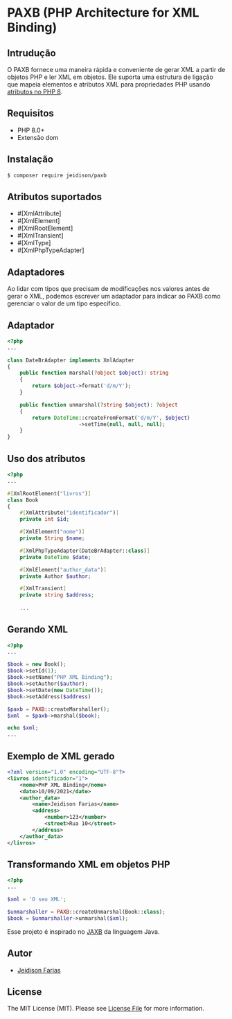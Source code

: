 # PAXB (PHP Architecture for XML Binding)

## Intrudução
O PAXB fornece uma maneira rápida e conveniente de gerar XML a partir de objetos PHP e ler XML em objetos.
Ele suporta uma estrutura de ligação que mapeia elementos e atributos XML para propriedades PHP usando [atributos no PHP 8](https://www.php.net/manual/pt_BR/language.attributes.php). 

## Requisitos
* PHP 8.0+
* Extensão dom

## Instalação

```bash
$ composer require jeidison/paxb
```

## Atributos suportados

- \#[XmlAttribute]
- \#[XmlElement]
- \#[XmlRootElement]
- \#[XmlTransient]
- \#[XmlType]
- \#[XmlPhpTypeAdapter]

## Adaptadores

Ao lidar com tipos que precisam de modificações nos valores antes de gerar o XML, podemos escrever um adaptador para 
indicar ao PAXB como gerenciar o valor de um tipo específico.

## Adaptador
```php
<?php
...

class DateBrAdapter implements XmlAdapter
{
    public function marshal(?object $object): string
    {
        return $object->format('d/m/Y');
    }

    public function unmarshal(?string $object): ?object
    {
        return DateTime::createFromFormat('d/m/Y', $object)
                       ->setTime(null, null, null);
    }
}
```

## Uso dos atributos

```php
<?php
...

#[XmlRootElement("livros")]
class Book
{
    #[XmlAttribute("identificador")]
    private int $id;

    #[XmlElement("nome")]
    private String $name;

    #[XmlPhpTypeAdapter(DateBrAdapter::class)]
    private DateTime $date;

    #[XmlElement("author_data")]
    private Author $author;

    #[XmlTransient]
    private string $address;
    
    ...
```

## Gerando XML
```php
<?php
...

$book = new Book();
$book->setId(1);
$book->setName("PHP XML Binding");
$book->setAuthor($author);
$book->setDate(new DateTime());
$book->setAddress($address)

$paxb = PAXB::createMarshaller();
$xml  = $paxb->marshal($book);

echo $xml;
...
```

## Exemplo de XML gerado

```xml
<?xml version="1.0" encoding="UTF-8"?>
<livros identificador="1">
    <nome>PHP XML Binding</nome>
    <date>10/09/2021</date>
    <author_data>
        <name>Jeidison Farias</name>
        <address>
            <number>123</number>
            <street>Rua 10</street>
        </address>
    </author_data>
</livros>
```

## Transformando XML em objetos PHP

```php
<?php
...

$xml = 'O seu XML';

$unmarshaller = PAXB::createUnmarshal(Book::class);
$book = $unmarshaller->unmarshal($xml);

```

Esse projeto é inspirado no [JAXB](https://docs.oracle.com/javase/tutorial/jaxb/intro/index.html) da linguagem Java.

## Autor
- [Jeidison Farias](https://github.com/jeidison)

## License
The MIT License (MIT). Please see [License File](LICENSE) for more information.
